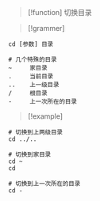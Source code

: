
> [!function] 
> 切换目录




> [!grammer] 
```shell
cd [参数] 目录

# 几个特殊的目录
~     家目录
.     当前目录
..    上一级目录
/     根目录
-     上一次所在的目录

```



> [!example] 
```shell
# 切换到上两级目录
cd ../..

# 切换到家目录
cd ~
cd

# 切换到上一次所在的目录
cd -
```


